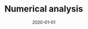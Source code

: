 ---
title: "Numerical analysis"
collection: teaching
grade: "Graduate course"
type: "Exercise session"
student: "30 students"
hours: "32 hours"
permalink: /teaching/2020-automn-teaching-1
venue: "Institut d'Optique Graduate School (Bordeaux)"
year: "2019-2020"
date: 2020-01-01
location: "Bordeaux, France"
---